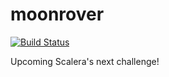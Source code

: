 # moonrover

[![Build Status](https://travis-ci.org/Scalera/moonrover.svg?branch=master)](https://travis-ci.org/Scalera/moonrover)

Upcoming Scalera's next challenge!

